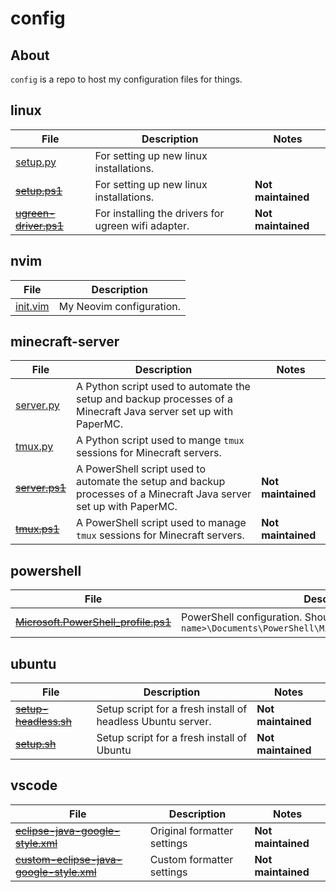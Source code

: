 # config

## About
`config` is a repo to host my configuration files for things.

## linux
| File | Description | Notes |
| --- | --- | --- |
| [setup.py](https://raw.githubusercontent.com/megabyte6/config/main/linux/setup.py) | For setting up new linux installations. |  |
| ~~[setup.ps1](https://raw.githubusercontent.com/megabyte6/config/main/archive/linux/setup.ps1)~~ | For setting up new linux installations. | **Not maintained** |
| ~~[ugreen-driver.ps1](https://raw.githubusercontent.com/megabyte6/config/main/archive/linux/ugreen-driver.ps1)~~ | For installing the drivers for ugreen wifi adapter. | **Not maintained** |

## nvim
| File | Description |
| --- | --- |
| [init.vim](https://raw.githubusercontent.com/megabyte6/config/main/nvim/init.vim) | My Neovim configuration. |

## minecraft-server
| File | Description | Notes |
| --- | --- | --- |
| [server.py](https://raw.githubusercontent.com/megabyte6/config/main/minecraft-server/server.py) | A Python script used to automate the setup and backup processes of a Minecraft Java server set up with PaperMC. |  |
| [tmux.py](https://raw.githubusercontent.com/megabyte6/config/main/minecraft-server/tmux.py) | A Python script used to mange `tmux` sessions for Minecraft servers. |  |
| ~~[server.ps1](https://raw.githubusercontent.com/megabyte6/config/main/archive/minecraft-server/server.ps1)~~ | A PowerShell script used to automate the setup and backup processes of a Minecraft Java server set up with PaperMC. | **Not maintained** |
| ~~[tmux.ps1](https://raw.githubusercontent.com/megabyte6/config/main/archive/minecraft-server/tmux.ps1)~~ | A PowerShell script used to manage `tmux` sessions for Minecraft servers. | **Not maintained** |

## powershell
| File | Description | Notes |
| --- | --- | --- |
| ~~[Microsoft.PowerShell_profile.ps1](https://raw.githubusercontent.com/megabyte6/config/main/powershell/Microsoft.PowerShell_profile.ps1)~~ | PowerShell configuration. Should be located at `C:\Users\<user name>\Documents\PowerShell\Microsoft.PowerShell_profile.ps1` | **Not maintained** |

## ubuntu
| File | Description | Notes |
| --- | --- | --- |
| ~~[setup-headless.sh](https://raw.githubusercontent.com/megabyte6/config/main/archive/ubuntu/setup-headless.sh)~~ | Setup script for a fresh install of headless Ubuntu server. | **Not maintained** |
| ~~[setup.sh](https://raw.githubusercontent.com/megabyte6/config/main/archive/ubuntu/setup.sh)~~ | Setup script for a fresh install of Ubuntu | **Not maintained** |

## vscode
| File | Description | Notes |
| --- | --- | --- |
| ~~[eclipse-java-google-style.xml](https://raw.githubusercontent.com/google/styleguide/gh-pages/eclipse-java-google-style.xml)~~ | Original formatter settings | **Not maintained** |
| ~~[custom-eclipse-java-google-style.xml](https://raw.githubusercontent.com/megabyte6/config/main/archive/vscode/custom-eclipse-java-google-style.xml)~~ | Custom formatter settings | **Not maintained** |
